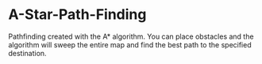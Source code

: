 # A-Star-Path-Finding
Pathfinding created with the A* algorithm. You can place obstacles and the algorithm will sweep the entire map and find the best path to the specified destination.
